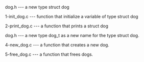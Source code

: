 dog.h --- a new type struct dog

1-init_dog.c ---  function that initialize a variable of type struct dog

2-print_dog.c --- a function that prints a struct dog

dog.h --- a new type dog_t as a new name for the type struct dog.

4-new_dog.c --- a function that creates a new dog.

5-free_dog.c --- a function that frees dogs.
